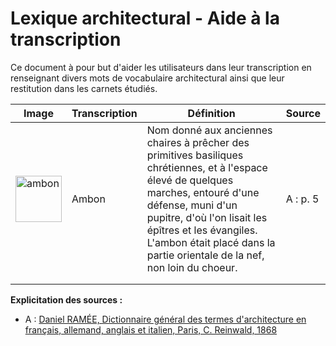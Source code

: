 # Lexique architectural - Aide à la transcription


Ce document à pour but d'aider les utilisateurs dans leur transcription en renseignant divers mots de vocabulaire architectural ainsi que leur restitution dans les carnets étudiés.


| Image | Transcription | Définition | Source |
|-------|---------------|------------|--------|
|   <img width="74" alt="ambon" src="https://user-images.githubusercontent.com/92547721/149172830-603fd511-4258-4b97-9b98-70bfa76bca88.png">     |       Ambon        |   Nom donné aux anciennes chaires à prêcher des primitives basiliques chrétiennes, et à l'espace élevé de quelques marches, entouré d'une défense, muni d'un pupitre, d'où l'on lisait les épîtres et les évangiles. L'ambon était placé dans la partie orientale de la nef, non loin du choeur.         |   A : p. 5     |
|       |               |            |        |
|       |               |            |        |




**Explicitation des sources :** 
- A : [Daniel RAMÉE, Dictionnaire général des termes d'architecture en français, allemand, anglais et italien, Paris, C. Reinwald, 1868](https://gallica.bnf.fr/ark:/12148/bpt6k62498574)
